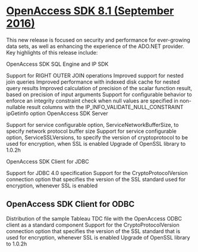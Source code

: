 # **[OpenAccess SDK 8.1 (September 2016)](https://www.progress.com/open-access/release-history/openaccess-sdk-8.1-(september-2016))**

This new release is focused on security and performance for ever-growing data sets, as well as enhancing the experience of the ADO.NET provider. Key highlights of this release include:

OpenAccess SDK SQL Engine and IP SDK

Support for RIGHT OUTER JOIN operations
Improved support for nested join queries
Improved performance with indexed disk cache for nested query results
Improved calculation of precision of the scalar function result, based on precision of
input arguments
Support for configurable behavior to enforce an integrity constraint check when null
values are specified in non-nullable result columns with the IP_INFO_VALIDATE_NULL_CONSTRAINT ipGetinfo option
OpenAccess SDK Server

Support for service configurable option, ServiceNetworkBufferSize, to specify network
protocol buffer size
Support for service configurable option, ServiceSSLVersions, to specify the version of
cryptoprotocol to be used for encryption, when SSL is enabled
Upgrade of OpenSSL library to 1.0.2h

OpenAccess SDK Client for JDBC

Support for JDBC 4.0 specification
Support for the CryptoProtocolVersion connection option that specifies the version of the
SSL standard used for encryption, whenever SSL is enabled

## OpenAccess SDK Client for ODBC

Distribution of the sample Tableau TDC file with the OpenAccess ODBC client as a
standard component
Support for the CryptoProtocolVersion connection option that specifies the version of the
SSL standard that is used for encryption, whenever SSL is enabled
Upgrade of OpenSSL library to 1.0.2h
